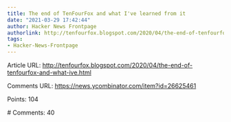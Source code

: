 ```yaml
---
title: The end of TenFourFox and what I've learned from it
date: "2021-03-29 17:42:44"
author: Hacker News Frontpage
authorlink: http://tenfourfox.blogspot.com/2020/04/the-end-of-tenfourfox-and-what-ive.html
tags:
- Hacker-News-Frontpage
---
```


<p>Article URL: <a href="http://tenfourfox.blogspot.com/2020/04/the-end-of-tenfourfox-and-what-ive.html">http://tenfourfox.blogspot.com/2020/04/the-end-of-tenfourfox-and-what-ive.html</a></p>
<p>Comments URL: <a href="https://news.ycombinator.com/item?id=26625461">https://news.ycombinator.com/item?id=26625461</a></p>
<p>Points: 104</p>
<p># Comments: 40</p>
